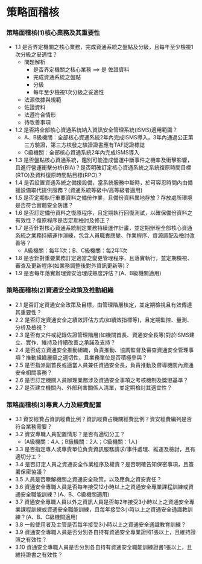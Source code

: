# 策略面稽核
### 策略面稽核(1)核心業務及其重要性
- 1.1	是否界定機關之核心業務，完成資通系統之盤點及分級，且每年至少檢視1次分級之妥適性？
  - 問題解析 
    -  是否界定機關之核心業務  ==> 是    佐證資料
    -  完成資通系統之盤點
    -  分級
    -  每年至少檢視1次分級之妥適性
  -  法源依據與規範
  -  佐證資料
  -  法遵符合情形
  -  待改善事項
- 1.2	是否將全部核心資通系統納入資訊安全管理系統(ISMS)適用範圍？
  - A、B級機關：全部核心資通系統2年內完成ISMS導入，3年內通過公正第三方驗證，第三方核發之驗證證書應有TAF認證標誌
  - C級機關：全部核心資通系統2年內完成ISMS導入
- 1.3	是否盤點核心資通系統，鑑別可能造成營運中斷事件之機率及衝擊影響，且進行營運衝擊分析(BIA)？是否明確訂定核心資通系統之系統復原時間目標(RTO)及資料復原時間點目標(RPO)？
- 1.4	是否設置資通系統之備援設備，當系統服務中斷時，於可容忍時間內由備援設備取代提供服務？(資通系統等級中/高等級者適用)
- 1.5	是否定期執行重要資料之備份作業，且備份資料異地存放？存放處所環境是否符合實體安全防護？
- 1.6	是否訂定備份資料之復原程序，且定期執行回復測試，以確保備份資料之有效性？復原程序是否定期檢討及修正？
- 1.7	是否針對核心資通系統制定業務持續運作計畫，並定期辦理全部核心資通系統之業務持續運作演練，包含人員職責應變、作業程序、資源調配及檢討改善等？
  - A級機關：每年1次；B、C級機關：每2年1次
- 1.8	是否針對重要業務訂定適當之變更管理程序，且落實執行，並定期檢視、審查及更新程序(如業務調整後對外資訊更新等)？
- 1.9	是否每年落實辦理資安治理成熟度評估？(A、B級機關適用) 

### 策略面稽核(2)資通安全政策及推動組織
- 2.1	是否訂定資通安全政策及目標，由管理階層核定，並定期檢視且有效傳達其重要性？
- 2.2	是否訂定資通安全之績效評估方式(如績效指標等)，且定期監控、量測、分析及檢視？
- 2.3	是否有文件或紀錄佐證管理階層(如機關首長、資通安全長等)對於ISMS建立、實作、維持及持續改善之承諾及支持？
- 2.4	是否成立資通安全推動組織，負責推動、協調監督及審查資通安全管理事項？推動組織層級之適切性，且業務單位是否積極參與？
- 2.5	是否指派副首長或適當人員兼任資通安全長，負責推動及督導機關內資通安全相關事務？
- 2.6	是否訂定機關人員辦理業務涉及資通安全事項之考核機制及獎懲基準？
- 2.7	是否建立機關內、外部利害關係人清單，並定期檢討其適宜性？

### 策略面稽核(3)專責人力及經費配置
- 3.1	資安經費占資訊經費比例？資訊經費占機關經費比例？資安經費編列是否符合業務需要？
- 3.2	資安專職人員配置情形？是否有適切分工？
  - (A級機關：4人；B級機關：2人；C級機關：1人) 
- 3.3	是否指定專人或專責單位負責資訊服務請求/事件處理、維運及檢討，且有適切分工？
- 3.4	是否訂定人員之資通安全作業程序及權責？是否明確告知保密事項，且簽署保密協議？
- 3.5	人員是否瞭解機關之資通安全政策，以及應負之資安責任？
- 3.6	資通安全專職人員是否每年接受12小時以上之資通安全專業課程訓練或資通安全職能訓練？(A、B、C級機關適用)
- 3.7	資通安全專職人員以外之資訊人員是否每2年接受3小時以上之資通安全專業課程訓練或資通安全職能訓練，且每年接受3小時以上之資通安全通識教訓練？(A、B、C級機關適用)
- 3.8	一般使用者及主管是否每年接受3小時以上之資通安全通識教育訓練？
- 3.9	資通安全專職人員是否分別各自持有資通安全專業證照1張以上，且維持證照之有效性？
- 3.10	資通安全專職人員是否分別各自持有資通安全職能訓練證書1張以上，且維持證書之有效性？
